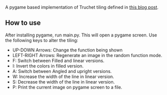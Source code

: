 A pygame based implementation of Truchet tiling defined in [this blog post](https://medium.com/@adbaysal/exploring-truchet-tiles-da61f02981a0).

## How to use
After installing pygame, run main.py. This will open a pygame screen. Use the following keys to alter the tiling:

* UP-DOWN Arrows: Change the function being shown
* LEFT-RIGHT Arrows: Regenerate an image in the random function mode.
* F: Switch between Filled and linear versions.
* I: Invert the colors in filled version.
* A: Switch between Angled and upright versions.
* W: Increase the width of the line in linear version.
* S: Decrease the width of the line in linear version.
* P: Print the current image on pygame screen to a file.
